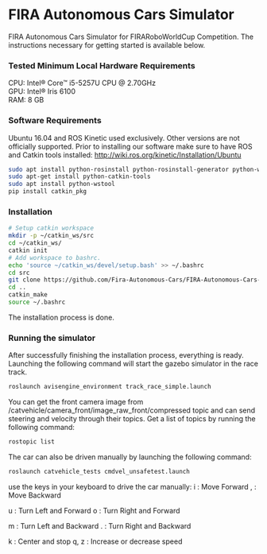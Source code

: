 # FIRA Autonomous Cars Simulator
FIRA Autonomous Cars Simulator for FIRARoboWorldCup Competition.
The instructions necessary for getting started is available below.

### Tested Minimum Local Hardware Requirements
CPU: Intel® Core™ i5-5257U CPU @ 2.70GHz <br/>
GPU: Intel® Iris 6100 <br/>
RAM: 8 GB

### Software Requirements
Ubuntu 16.04 and ROS Kinetic used exclusively. Other versions are not officially supported.
Prior to installing our software make sure to have ROS and Catkin tools installed: http://wiki.ros.org/kinetic/Installation/Ubuntu
```bash
sudo apt install python-rosinstall python-rosinstall-generator python-wstool build-essential
sudo apt-get install python-catkin-tools
sudo apt install python-wstool
pip install catkin_pkg
```

### Installation
```bash
# Setup catkin workspace
mkdir -p ~/catkin_ws/src
cd ~/catkin_ws/
catkin init
# Add workspace to bashrc.
echo 'source ~/catkin_ws/devel/setup.bash' >> ~/.bashrc
cd src
git clone https://github.com/Fira-Autonomous-Cars/FIRA-Autonomous-Cars-Simulator.git
cd ..
catkin_make
source ~/.bashrc
```
The installation process is done.

### Running the simulator
After successfully finishing the installation process, everything is ready.
Launching the following command will start the gazebo simulator in the race track.
```bash
roslaunch avisengine_environment track_race_simple.launch 
```
You can get the front camera image from /catvehicle/camera_front/image_raw_front/compressed topic and can send steering and velocity through their topics.
Get a list of topics by running the following command:
```bash
rostopic list
```
The car can also be driven manually by launching the following command:
```bash
roslaunch catvehicle_tests cmdvel_unsafetest.launch 
```
use the keys in your keyboard to drive the car manually:
i : Move Forward
, : Move Backward

u : Turn Left and Forward
o : Turn Right and Forward

m : Turn Left and Backward
. : Turn Right and Backward

k : Center and stop
q, z : Increase or decrease speed


